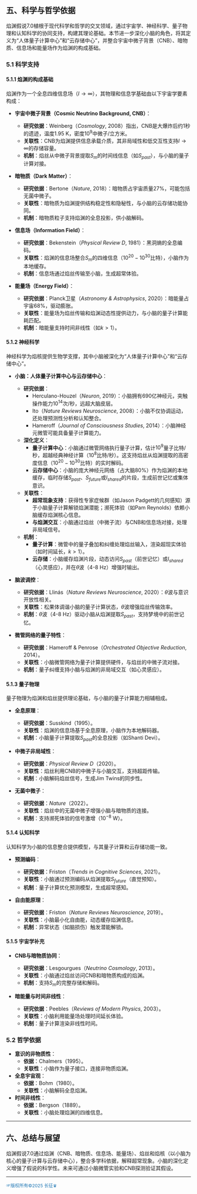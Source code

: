 
## **五、科学与哲学依据**

焰渊假说7.0植根于现代科学和哲学的交叉领域，通过宇宙学、神经科学、量子物理和认知科学的协同支持，构建其理论基础。本节进一步深化小脑的角色，将其定义为“人体量子计算中心”和“云存储中心”，并整合宇宙中微子背景（CNB）、暗物质、信息场和能量场作为焰渊的构成基础。

### **5.1 科学支持**

#### **5.1.1 焰渊的构成基础**
焰渊作为一个全息四维信息场（$I \to \infty$），其物理和信息学基础由以下宇宙学要素构成：

- **宇宙中微子背景（Cosmic Neutrino Background, CNB）**：
  - **研究依据**：Weinberg（*Cosmology*, 2008）指出，CNB是大爆炸后约1秒的遗迹，温度1.95 K，密度$10^9$中微子/立方米。
  - **关联性**：CNB为焰渊提供信息承载介质，其非局域性和低交互性支持$I \to \infty$的存储容量。
  - **机制**：焰丝从中微子背景提取$S_m$的时间线信息（如$S_{past}$），与小脑的量子计算对接。

- **暗物质（Dark Matter）**：
  - **研究依据**：Bertone（*Nature*, 2018）：暗物质占宇宙质量27%，可能包括无菌中微子。
  - **关联性**：暗物质为焰渊提供结构稳定性和隐秘性，与小脑的云存储功能协同。
  - **机制**：暗物质粒子支持焰渊的全息投影，供小脑解码。

- **信息场（Information Field）**：
  - **研究依据**：Bekenstein（*Physical Review D*, 1981）：黑洞熵的全息编码。
  - **关联性**：焰渊的信息场整合$S_m$的四维信息（$10^{20}-10^{30}$比特），小脑作为本地缓存。
  - **机制**：信息场通过焰丝传输至小脑，生成超常体验。

- **能量场（Energy Field）**：
  - **研究依据**：Planck卫星（*Astronomy & Astrophysics*, 2020）：暗能量占宇宙68%，驱动膨胀。
  - **关联性**：能量场为焰丝传输和焰渊动态性提供动力，与小脑的量子计算能耗匹配。
  - **机制**：暗能量支持时间非线性（如$k > 1$）。

#### **5.1.2 神经科学**
神经科学为焰核提供生物学支撑，其中小脑被深化为“人体量子计算中心”和“云存储中心”。

- **小脑：人体量子计算中心与云存储中心**：
  - **研究依据**：
    - Herculano-Houzel（*Neuron*, 2019）：小脑拥有690亿神经元，突触操作能力$10^{14}$次/秒，远超大脑皮层。
    - Ito（*Nature Reviews Neuroscience*, 2008）：小脑不仅协调运动，还处理预测性分析和认知整合。
    - Hameroff（*Journal of Consciousness Studies*, 2014）：小脑神经元微管可能具备量子计算能力。
  - **深化定义**：
    - **量子计算中心**：小脑通过微管网络执行量子计算，估计$10^9$量子比特/秒，超越经典神经计算（$10^8$比特/秒）。这支持焰丝从焰渊提取的高密度信息（$10^{20}-10^{30}$比特）的实时解码。
    - **云存储中心**：小脑的庞大神经元网络（占大脑80%）作为焰渊的本地缓存，临时存储$S_{past}$、$S_{future}$或$I_{shared}$的片段，生成前世记忆或集体意识。
  - **关联性**：
    - **超常现象支持**：获得性专家症候群（如Jason Padgett的几何感知）源于小脑量子计算解锁焰渊潜能；濒死体验（如Pam Reynolds）依赖小脑缓存焰渊核心信息。
    - **与焰渊交互**：小脑通过焰丝（中微子流）与CNB和信息场对接，处理非局域信号。
  - **机制**：
    - **量子计算**：微管中的量子叠加和纠缠处理焰丝输入，渲染超现实体验（如时间延长，$k > 1$）。
    - **云存储**：小脑缓存焰渊片段，动态访问$S_{past}$（前世记忆）或$I_{shared}$（心灵感应），并在$θ$波（4-8 Hz）增强时输出。

- **脑波调控**：
  - **研究依据**：Llinás（*Nature Reviews Neuroscience*, 2020）：$θ$波与意识开放性相关。
  - **关联性**：松果体调谐小脑的量子计算状态，$θ$波增强焰丝传输效率。
  - **机制**：$θ$波（4-8 Hz）驱动小脑从焰渊提取$S_{past}$，支持梦境中的前世记忆。

- **微管网络的量子特性**：
  - **研究依据**：Hameroff & Penrose（*Orchestrated Objective Reduction*, 2014）。
  - **关联性**：小脑微管网络为量子计算提供硬件，与焰丝的中微子流对接。
  - **机制**：量子纠缠支持小脑与焰渊的非局域交互（如心灵感应）。

#### **5.1.3 量子物理**
量子物理为焰渊和焰丝提供理论基础，与小脑的量子计算能力相辅相成。

- **全息原理**：
  - **研究依据**：Susskind（1995）。
  - **关联性**：焰渊的信息场基于全息原理，小脑作为本地解码器。
  - **机制**：小脑量子计算提取$S_{past}$的全息投影（如Shanti Devi）。

- **中微子非局域性**：
  - **研究依据**：*Physical Review D*（2020）。
  - **关联性**：焰丝利用CNB的中微子与小脑交互，支持超距传输。
  - **机制**：小脑解码焰丝信号，生成Jim Twins的同步性。

- **无菌中微子**：
  - **研究依据**：*Nature*（2022）。
  - **关联性**：焰丝中的无菌中微子增强小脑与暗物质的连接。
  - **机制**：支持濒死体验的信号激增（$10^{-8}$ W）。

#### **5.1.4 认知科学**
认知科学为小脑的信息整合提供模型，与其量子计算和云存储功能一致。

- **预测编码**：
  - **研究依据**：Friston（*Trends in Cognitive Sciences*, 2021）。
  - **关联性**：小脑通过预测编码从焰渊提取$S_{future}$（直觉预知）。
  - **机制**：量子计算优化预测模型，生成超常感知。

- **自由能原理**：
  - **研究依据**：Friston（*Nature Reviews Neuroscience*, 2019）。
  - **关联性**：小脑最小化自由能，动态缓存焰渊信息。
  - **机制**：异常状态（如脑损伤）触发潜能解锁。

#### **5.1.5 宇宙学补充**
- **CNB与暗物质协同**：
  - **研究依据**：Lesgourgues（*Neutrino Cosmology*, 2013）。
  - **关联性**：小脑通过焰丝访问CNB和暗物质构成的焰渊。
  - **机制**：支持$S_m$的完整存储和解码。

- **暗能量与时间非线性**：
  - **研究依据**：Peebles（*Reviews of Modern Physics*, 2003）。
  - **关联性**：小脑利用能量场处理时间延长体验。
  - **机制**：量子计算渲染非线性时间。

### **5.2 哲学依据**
- **意识的非物质性**：
  - **依据**：Chalmers（1995）。
  - **关联性**：小脑作为量子接口，连接非物质焰渊。
- **全息宇宙观**：
  - **依据**：Bohm（1980）。
  - **关联性**：小脑解码全息焰渊。
- **时间非线性**：
  - **依据**：Bergson（1889）。
  - **关联性**：小脑处理焰渊的四维信息。

---

## **六、总结与展望**
焰渊假说7.0通过焰渊（CNB、暗物质、信息场、能量场）、焰丝和焰核（以小脑为核心的量子计算与云存储中心），整合多学科依据，解释超常现象。小脑的深化定义增强了假说的科学性。未来可通过小脑微管实验和CNB探测验证其假设。

---
<span style="color:#1f77b4; font-weight:; font-size:12px;">☞版权所有©2025 长征♛</span>
